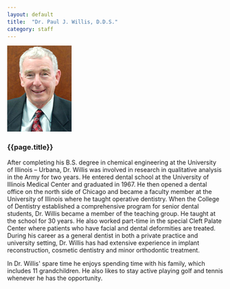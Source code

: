 ```yaml
---
layout: default
title:  "Dr. Paul J. Willis, D.D.S."
category: staff
---
```

<div class="col span-2 empty"></div>
<div class="col span-2">
<img src="/assets/img/bios/willis2.jpg" alt="{{page.title}}" class="bio"/>
</div>
<div class="col span-6">
<h3>{{page.title}}</h3>
<p>After completing his B.S. degree in chemical engineering at the University of Illinois – Urbana, Dr. Willis was involved in research in qualitative analysis in the Army for two years.  He entered dental school at the University of Illinois Medical Center and graduated in 1967.  He then opened a dental office on the north side of Chicago and became a faculty member at the University of Illinois where he taught operative dentistry.  When the College of Dentistry established a comprehensive program for senior dental students, Dr. Willis became a member of the teaching group.  He taught at the school for 30 years.  He also worked part-time in the special Cleft Palate Center where patients who have facial and dental deformities are treated.  During his career as a general dentist in both a private practice and university setting, Dr. Willis has had extensive experience in implant reconstruction, cosmetic dentistry and minor orthodontic treatment.</p>
<p>In Dr. Willis' spare time he enjoys spending time with his family, which includes 11 grandchildren. He also likes to stay active playing golf and tennis whenever he has the opportunity.</p>
</div>
<div class="col span-2 empty"></div>